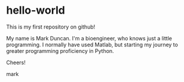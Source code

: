 # hello-world
This is my first repository on github!

My name is Mark Duncan.  I'm a bioengineer, who knows just a little programming.  I normally have used Matlab, but starting my journey to greater programming proficiency in Python.

Cheers!

mark
